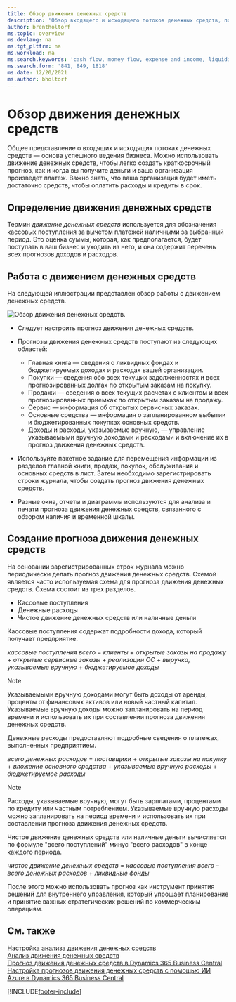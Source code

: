 ```yaml
---
title: Обзор движения денежных средств
description: 'Обзор входящего и исходящего потоков денежных средств, помогающий спрогнозировать получение и выплату.'
author: brentholtorf
ms.topic: overview
ms.devlang: na
ms.tgt_pltfrm: na
ms.workload: na
ms.search.keywords: 'cash flow, money flow, expense and income, liquidity, cash receipts minus cash payments'
ms.search.form: '841, 849, 1818'
ms.date: 12/20/2021
ms.author: bholtorf
---
```


# Обзор движения денежных средств

Общее представление о входящих и исходящих потоках денежных средств — основа успешного ведения бизнеса. Можно использовать движение денежных средств, чтобы легко создать краткосрочный прогноз, как и когда вы получите деньги и ваша организация произведет платеж. Важно знать, что ваша организация будет иметь достаточно средств, чтобы оплатить расходы и кредиты в срок.

## Определение движения денежных средств

Термин *движение денежных средств* используется для обозначения кассовых поступления за вычетом платежей наличными за выбранный период. Это оценка суммы, которая, как предполагается, будет поступать в ваш бизнес и уходить из него, и она содержит перечень всех прогнозов доходов и расходов.

## Работа с движением денежных средств

На следующей иллюстрации представлен обзор работы с движением денежных средств.

![Обзор движения денежных средств.](media/finance_cash_flow_overview.png "Обзор движения денежных средств")

- Следует настроить прогноз движения денежных средств.  

- Прогнозы движения денежных средств поступают из следующих областей:  

  - Главная книга — сведения о ликвидных фондах и бюджетируемых доходах и расходах вашей организации.  
  - Покупки — сведения обо всех текущих задолженностях и всех прогнозированных долгах по открытым заказам на покупку.  
  - Продажи — сведения о всех текущих расчетах с клиентом и всех прогнозированных приемках по открытым заказам на продажу.  
  - Сервис — информация об открытых сервисных заказах.  
  - Основные средства — информация о запланированном выбытии и бюджетированных покупках основных средств.  
  - Доходы и расходы, указываемые вручную, — управление указываемыми вручную доходами и расходами и включение их в прогноз движения денежных средств.  
- Используйте пакетное задание для перемещения информации из разделов главной книги, продаж, покупок, обслуживания и основных средств в лист. Затем необходимо зарегистрировать строки журнала, чтобы создать прогноз движения денежных средств.  
- Разные окна, отчеты и диаграммы используются для анализа и печати прогноза движения денежных средств, связанного с обзором наличия и временной шкалы.  

## Создание прогноза движения денежных средств

На основании зарегистрированных строк журнала можно периодически делать прогноз движения денежных средств. Схемой является часто используемая схема для прогноза движения денежных средств. Схема состоит из трех разделов.

- Кассовые поступления  
- Денежные расходы  
- Чистое движение денежных средств или наличные деньги  

Кассовые поступления содержат подробности дохода, который получает предприятие.

*кассовые поступления всего* = *клиенты* + *открытые заказы на продажу* + *открытые сервисные заказы* + *реализации ОС* + *выручка, указываемые вручную* + *бюджетируемое доходы*

> [!NOTE]
> Указываемыми вручную доходами могут быть доходы от аренды, проценты от финансовых активов или новый частный капитал. Указываемые вручную доходы можно запланировать на период времени и использовать их при составлении прогноза движения денежных средств.

Денежные расходы предоставляют подробные сведения о платежах, выполненных предприятием.

*всего денежных расходов* = *поставщики* + *открытые заказы на покупку* + *вложение основного средства* + *указываемые вручную расходы* + *бюджетируемое расходы*

> [!NOTE]
> Расходы, указываемые вручную, могут быть зарплатами, процентами по кредиту или частным потреблением. Указываемые вручную расходы можно запланировать на период времени и использовать их при составлении прогноза движения денежных средств.

Чистое движение денежных средств или наличные деньги вычисляется по формуле "всего поступлений" минус "всего расходов" в конце каждого периода.

*чистое движение денежных средств* = *кассовые поступления всего* – *всего денежных расходов* + *ликвидные фонды*

После этого можно использовать прогноз как инструмент принятия решений для внутреннего управления, который упрощает планирование и принятие важных стратегических решений по коммерческим операциям.

## См. также

[Настройка анализа движения денежных средств](finance-setup-cash-flow-analyses.md)  
[Анализ движения денежных средств](finance-analyze-cash-flow.md)  
[Прогноз движения денежных средств в Dynamics 365 Business Central](/training/modules/forecast-cash-flow-dynamics-365-business-central/index)  
[Настройка прогнозов движения денежных средств с помощью ИИ Azure в Dynamics 365 Business Central](/training/modules/setup-cash-flow-forecasts/)  

[!INCLUDE[footer-include](includes/footer-banner.md)]
